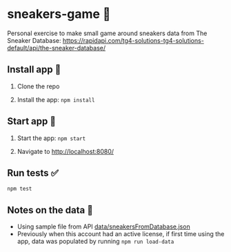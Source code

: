 # sneakers-game 👟

Personal exercise to make small game around sneakers data from The Sneaker Database: https://rapidapi.com/tg4-solutions-tg4-solutions-default/api/the-sneaker-database/

## Install app 🐣

1. Clone the repo

2. Install the app: `npm install`

## Start app 🚀

1. Start the app: `npm start`

2. Navigate to [http://localhost:8080/](http://localhost:8080/)

## Run tests ✅

`npm test`

## Notes on the data 🤖

- Using sample file from API [data/sneakersFromDatabase.json](data/sneakersFromDatabase.json)
- Previously when this account had an active license, if first time using the app, data was populated by running `npm run load-data`

